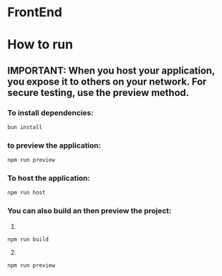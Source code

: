 # FrontEnd

# How to run
## **IMPORTANT**: When you host your application, you expose it to others on your network. For secure testing, use the preview method.

### To install dependencies:

```bash
bun install
```

### to preview the application:

```bash
npm run preview
```

### To host the application:

```bash
npm run host
```

### You can also build an then preview the project:

1. 
```bash
npm run build
```
2. 
```bash
npm run preview
```
